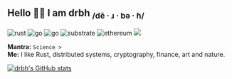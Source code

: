 ## Hello 🙇‍♂️ I am drbh <sub>/dē · ɹ · bə · ɦ/</sub>

![rust](https://img.shields.io/badge/-Rust-555555?style=flat&logo=Rust&logoColor=000000)
![go](https://img.shields.io/badge/-Go-555555?style=flat&logo=Go&logoColor=000000)
![go](https://img.shields.io/badge/-Python-555555?style=flat&logo=Python&logoColor=000000)
![substrate](https://img.shields.io/badge/-Substrate-555555?style=flat&logo=Parity-Substrate&logoColor=000000)
![ethereum](https://img.shields.io/badge/-Ethereum-555555?style=flat&logo=Ethereum&logoColor=000000)
![](https://komarev.com/ghpvc/?username=drbh&color=grey)

**Mantra:** `Science > `  
**Me:** I like Rust, distributed systems, cryptography, finance, art and nature.

[![drbh's GitHub stats](https://github-readme-stats.vercel.app/api?username=drbh&show_icons=false&count_private=true&theme=dark)](https://github.com/anuraghazra/github-readme-stats)
